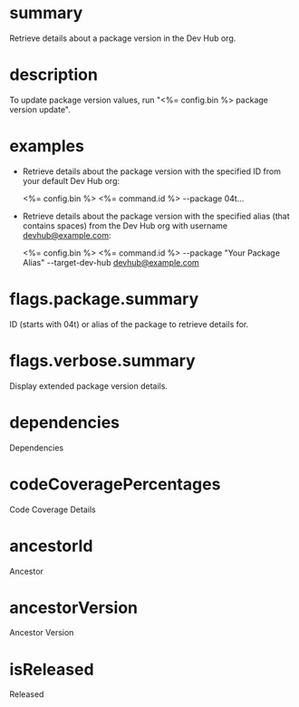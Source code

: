 # summary

Retrieve details about a package version in the Dev Hub org.

# description

To update package version values, run "<%= config.bin %> package version update".

# examples

- Retrieve details about the package version with the specified ID from your default Dev Hub org:

  <%= config.bin %> <%= command.id %> --package 04t...

- Retrieve details about the package version with the specified alias (that contains spaces) from the Dev Hub org with username devhub@example.com:

  <%= config.bin %> <%= command.id %> --package "Your Package Alias" --target-dev-hub devhub@example.com

# flags.package.summary

ID (starts with 04t) or alias of the package to retrieve details for.

# flags.verbose.summary

Display extended package version details.

# dependencies

Dependencies

# codeCoveragePercentages

Code Coverage Details

# ancestorId

Ancestor

# ancestorVersion

Ancestor Version

# isReleased

Released
